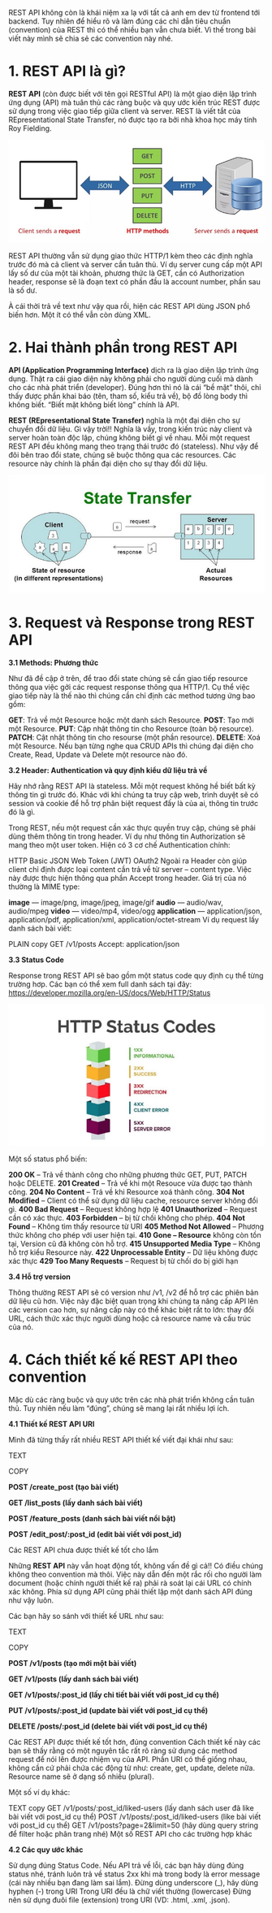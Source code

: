 REST API không còn là khái niệm xa lạ với tất cả anh em dev từ frontend tới backend.
Tuy nhiên để hiểu rõ và làm đúng các chỉ dẫn tiêu chuẩn (convention) của REST thì có thể nhiều bạn vẫn chưa biết. Vì thế trong bài viết này mình sẽ chia sẻ các convention này nhé.

# 1. REST API là gì?

**REST API** (còn được biết với tên gọi RESTful API) là một giao diện lập trình ứng dụng (API) mà tuân thủ các ràng buộc và quy ước kiến trúc REST được sử dụng trong việc giao tiếp giữa client và server. 
REST là viết tắt của REpresentational State Transfer, nó được tạo ra bởi nhà khoa học máy tính Roy Fielding.

![rest1](https://github.com/lean2708/Learn_Spring_Boot/blob/master/docs/rest.jpg?raw=true)

REST API thường vẫn sử dụng giao thức HTTP/1 kèm theo các định nghĩa trước đó mà cả client và server cần tuân thủ. Ví dụ server cung cấp một API lấy số dư của một tài khoản, phương thức là GET, cần có Authorization header, response sẽ là đoạn text có phần đầu là account number, phần sau là số dư.

À cái thời trả về text như vậy qua rồi, hiện các REST API dùng JSON phổ biến hơn. Một ít có thể vẫn còn dùng XML.

# 2. Hai thành phần trong REST API
**API (Application Programming Interface)** dịch ra là giao diện lập trình ứng dụng. Thật ra cái giao diện này không phải cho người dùng cuối mà dành cho các nhà phát triển (developer). Đúng hơn thì nó là cái “bề mặt” thôi, chỉ thấy được phần khai báo (tên, tham số, kiểu trả về), bộ đồ lòng body thì không biết. “Biết mặt không biết lòng” chính là API.

**REST (REpresentational State Transfer)** nghĩa là một đại diện cho sự chuyển đổi dữ liệu. Gì vậy trời!! Nghĩa là vầy, trong kiến trúc này client và server hoàn toàn độc lập, chúng không biết gì về nhau. Mỗi một request REST API đều không mang theo trạng thái trước đó (stateless). Như vậy để đôi bên trao đổi state, chúng sẽ buộc thông qua các resources. Các resource này chính là phần đại diện cho sự thay đổi dữ liệu.

![rest2](https://github.com/lean2708/Learn_Spring_Boot/blob/master/docs/rest2.jpg?raw=true)

# 3. Request và Response trong REST API

**3.1 Methods: Phương thức**

Như đã đề cập ở trên, để trao đổi state chúng sẽ cần giao tiếp resource thông qua việc gởi các request response thông qua HTTP/1. Cụ thể việc giao tiếp này là thế nào thì chúng cần chỉ định các method tương ứng bao gồm:

**GET**: Trả về một Resource hoặc một danh sách Resource.
**POST**: Tạo mới một Resource.
**PUT**: Cập nhật thông tin cho Resource (toàn bộ resource).
**PATCH**: Cật nhật thông tin cho resourse (một phần resource).
**DELETE**: Xoá một Resource.
Nếu bạn từng nghe qua CRUD APIs thì chúng đại diện cho Create, Read, Update và Delete một resource nào đó.

**3.2 Header: Authentication và quy định kiểu dữ liệu trả về**

Hãy nhớ rằng REST API là stateless. Mỗi một request không hề biết bất kỳ thông tin gì trước đó. Khác với khi chúng ta truy cập web, trình duyệt sẽ có session và cookie để hỗ trợ phân biệt request đấy là của ai, thông tin trước đó là gì.

Trong REST, nếu một request cần xác thực quyền truy cập, chúng sẽ phải dùng thêm thông tin trong header. Ví dụ như thông tin Authorization sẽ mang theo một user token. Hiện có 3 cơ chế Authentication chính:

HTTP Basic
JSON Web Token (JWT)
OAuth2
Ngoài ra Header còn giúp client chỉ định được loại content cần trả về từ server – content type. Việc này được thực hiện thông qua phần Accept trong header. Giá trị của nó thường là MIME type:

**image** — image/png, image/jpeg, image/gif
**audio** — audio/wav, audio/mpeg
**video** — video/mp4, video/ogg
**application** — application/json, application/pdf, application/xml, application/octet-stream
Ví dụ request lấy danh sách bài viết:

PLAIN
copy
GET /v1/posts
Accept: application/json

**3.3 Status Code**

Response trong REST API sẽ bao gồm một status code quy định cụ thể từng trường hơp. Các bạn có thể xem full danh sách tại đây: https://developer.mozilla.org/en-US/docs/Web/HTTP/Status

![rest3](https://github.com/lean2708/Learn_Spring_Boot/blob/master/docs/rest3.jpg?raw=true)

Một số status phổ biến:

**200 OK** – Trả về thành công cho những phương thức GET, PUT, PATCH hoặc DELETE.
**201 Created** – Trả về khi một Resouce vừa được tạo thành công.
**204 No Content** – Trả về khi Resource xoá thành công.
**304 Not Modified** – Client có thể sử dụng dữ liệu cache, resource server không đổi gì.
**400 Bad Request** – Request không hợp lệ
**401 Unauthorized** – Request cần có xác thực.
**403 Forbidden** – bị từ chối không cho phép.
**404 Not Found** – Không tìm thấy resource từ URI
**405 Method Not Allowed** – Phương thức không cho phép với user hiện tại.
**410 Gone – Resource** không còn tồn tại, Version cũ đã không còn hỗ trợ.
**415 Unsupported Media Type** – Không hỗ trợ kiểu Resource này.
**422 Unprocessable Entity** – Dữ liệu không được xác thực
**429 Too Many Requests** – Request bị từ chối do bị giới hạn

**3.4 Hỗ trợ version**

Thông thường REST API sẽ có version như /v1, /v2 để hỗ trợ các phiên bản dữ liệu cũ hơn. Việc này đặc biệt quan trọng khi chúng ta nâng cấp API lên các version cao hơn, sự nâng cấp này có thể khác biệt rất to lớn: thay đổi URL, cách thức xác thực người dùng hoặc cả resource name và cấu trúc của nó.

# 4. Cách thiết kế kế REST API theo convention
Mặc dù các ràng buộc và quy ước trên các nhà phát triển không cần tuân thủ. Tuy nhiên nếu làm “đúng”, chúng sẽ mang lại rất nhiều lợi ích.

**4.1 Thiết kế REST API URI**

Mình đã từng thấy rất nhiều REST API thiết kế viết đại khái như sau:

TEXT

COPY

**POST /create_post (tạo bài viết)**

**GET /list_posts (lấy danh sách bài viết)**

**POST /feature_posts (danh sách bài viết nổi bật)**

**POST /edit_post/:post_id (edit bài viết với post_id)**

Các REST API chưa được thiết kế tốt cho lắm

Những **REST API** này vẫn hoạt động tốt, không vấn đề gì cả!! Có điều chúng không theo convention mà thôi. Việc này dẫn đến một rắc rối cho người làm document (hoặc chính người thiết kế ra) phải rà soát lại cái URL có chính xác không. Phía sử dụng API cũng phải thiết lập một danh sách API đúng như vậy luôn.

Các bạn hãy so sánh với thiết kế URL như sau:

TEXT

COPY

**POST /v1/posts (tạo mới một bài viết)**

**GET /v1/posts (lấy danh sách bài viết)**

**GET /v1/posts/:post_id (lấy chi tiết bài viết với post_id cụ thể)**

**PUT /v1/posts/:post_id (update bài viết với post_id cụ thể)**

**DELETE /posts/:post_id (delete bài viết với post_id cụ thể)**

Các REST API được thiết kế tốt hơn, đúng convention
Cách thiết kế này các bạn sẽ thấy rằng có một nguyên tắc rất rõ ràng sử dụng các method request để nói lên được nhiệm vụ của API. Phần URI có thể giống nhau, không cần cứ phải chứa các động từ như: create, get, update, delete nữa. Resource name sẽ ở dạng số nhiều (plural).

Một số ví dụ khác:

TEXT
copy
GET /v1/posts/:post_id/liked-users (lấy danh sách user đã like bài viết với post_id cụ thể)
POST /v1/posts/:post_id/liked-users (like bài viết với post_id cụ thể)
GET /v1/posts?page=2&limit=50 (hãy dùng query string để filter hoặc phân trang nhé)
Một số REST API cho các trường hợp khác

**4.2 Các quy ước khác**

Sử dụng đúng Status Code. Nếu API trả về lỗi, các bạn hãy dùng đúng status nhé, tránh luôn trả về status 2xx khi mà trong body là error message (cái này nhiều bạn đang làm sai lắm).
Đừng dùng underscore (_), hãy dùng hyphen (-) trong URI
Trong URI đều là chữ viết thường (lowercase)
Đừng nên sử dụng đuôi file (extension) trong URI (VD: .html, .xml, .json).

